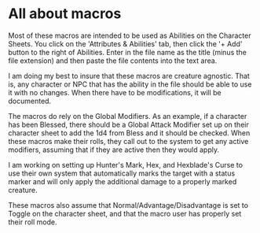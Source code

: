 # All about macros

Most of these macros are intended to be used as Abilities on the Character Sheets. You click on the 'Attributes & Abilities' tab, then click the '+ Add' button to the right of Abilities. Enter in the file name as the title (minus the file extension) and then paste the file contents into the text area.

I am doing my best to insure that these macros are creature agnostic. That is, any character or NPC that has the ability in the file should be able to use it with no changes. When there have to be modifications, it will be documented.

The macros do rely on the Global Modifiers. As an example, if a character has been Blessed, there should be a Global Attack Modifier set up on their character sheet to add the 1d4 from Bless and it should be checked. When these macros make their rolls, they call out to the system to get any active modifiers, assuming that if they are active then they would apply.

I am working on setting up Hunter's Mark, Hex, and Hexblade's Curse to use their own system that automatically marks the target with a status marker and will only apply the additional damage to a properly marked creature.

These macros also assume that Normal/Advantage/Disadvantage is set to Toggle on the character sheet, and that the macro user has properly set their roll mode.
